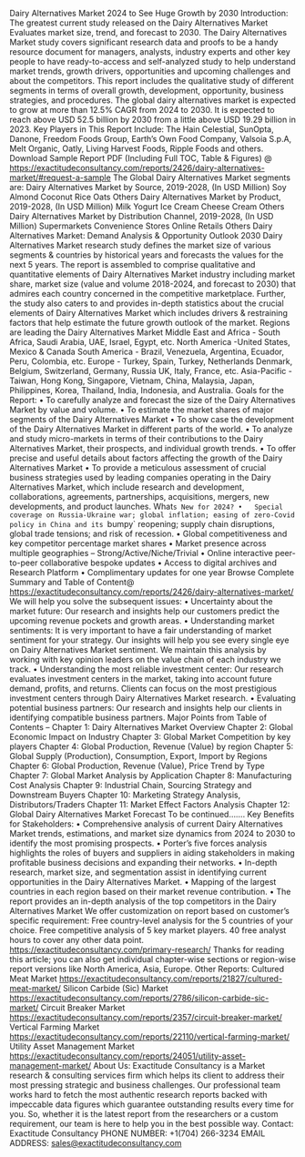 Dairy Alternatives Market 2024 to See Huge Growth by 2030 
Introduction:
The greatest current  study released on the Dairy Alternatives Market Evaluates market size, trend, and forecast to 2030. The Dairy Alternatives Market study covers significant research data and proofs to be a handy resource document for managers, analysts, industry experts and other key people to have ready-to-access and self-analyzed study to help understand market trends, growth drivers, opportunities and upcoming challenges and about the competitors. This report includes the qualitative study of different segments in terms of overall growth, development, opportunity, business strategies, and procedures. 
The global dairy alternatives market is expected to grow at more than 12.5% CAGR from 2024 to 2030. It is expected to reach above USD 52.5 billion by 2030 from a little above USD 19.29 billion in 2023.
Key Players in This Report Include: 
The Hain Celestial, SunOpta, Danone, Freedom Foods Group, Earth’s Own Food Company, Valsoia S.p.A, Melt Organic, Oatly, Living Harvest Foods, Ripple Foods and others.
Download Sample Report PDF (Including Full TOC, Table & Figures) @ 
https://exactitudeconsultancy.com/reports/2426/dairy-alternatives-market/#request-a-sample
The Global Dairy Alternatives Market segments are:
Dairy Alternatives Market by Source, 2019-2028, (In USD Million)
Soy
Almond
Coconut
Rice
Oats
Others
Dairy Alternatives Market by Product, 2019-2028, (In USD Million)
Milk
Yogurt
Ice Cream
Cheese
Cream
Others
Dairy Alternatives Market by Distribution Channel, 2019-2028, (In USD Million)
Supermarkets
Convenience Stores
Online Retails
Others
Dairy Alternatives Market: Demand Analysis & Opportunity Outlook 2030
Dairy Alternatives Market research study defines the market size of various segments & countries by historical years and forecasts the values for the next 5 years. The report is assembled to comprise qualitative and quantitative elements of Dairy Alternatives Market industry including market share, market size (value and volume 2018-2024, and forecast to 2030) that admires each country concerned in the competitive marketplace. Further, the study also caters to and provides in-depth statistics about the crucial elements of Dairy Alternatives Market which includes drivers & restraining factors that help estimate the future growth outlook of the market.
Regions are leading the Dairy Alternatives Market
Middle East and Africa - South Africa, Saudi Arabia, UAE, Israel, Egypt, etc.
North America -United States, Mexico & Canada
South America - Brazil, Venezuela, Argentina, Ecuador, Peru, Colombia, etc.
Europe - Turkey, Spain, Turkey, Netherlands Denmark, Belgium, Switzerland, Germany, Russia UK, Italy, France, etc.
Asia-Pacific -Taiwan, Hong Kong, Singapore, Vietnam, China, Malaysia, Japan, Philippines, Korea, Thailand, India, Indonesia, and Australia.
Goals for the Report:
•	To carefully analyze and forecast the size of the Dairy Alternatives Market by value and volume.
•	To estimate the market shares of major segments of the Dairy Alternatives Market 
•	To show case the development of the Dairy Alternatives Market in different parts of the world.
•	To analyze and study micro-markets in terms of their contributions to the Dairy Alternatives Market, their prospects, and individual growth trends.
•	To offer precise and useful details about factors affecting the growth of the Dairy Alternatives Market 
•	To provide a meticulous assessment of crucial business strategies used by leading companies operating in the Dairy Alternatives Market, which include research and development, collaborations, agreements, partnerships, acquisitions, mergers, new developments, and product launches.
What`s New for 2024?
•	Special coverage on Russia-Ukraine war; global inflation; easing of zero-Covid policy in China and its `bumpy` reopening; supply chain disruptions, global trade tensions; and risk of recession.
•	Global competitiveness and key competitor percentage market shares
•	Market presence across multiple geographies – Strong/Active/Niche/Trivial
•	Online interactive peer-to-peer collaborative bespoke updates
•	Access to digital archives and Research Platform
•	Complimentary updates for one year
Browse Complete Summary and Table of Content@  
https://exactitudeconsultancy.com/reports/2426/dairy-alternatives-market/
We will help you solve the subsequent issues:
•	Uncertainty about the market future: Our research and insights help our customers predict the upcoming revenue pockets and growth areas.
•	Understanding market sentiments: It is very important to have a fair understanding of market sentiment for your strategy. Our insights will help you see every single eye on Dairy Alternatives Market sentiment. We maintain this analysis by working with key opinion leaders on the value chain of each industry we track.
•	Understanding the most reliable investment center: Our research evaluates investment centers in the market, taking into account future demand, profits, and returns. Clients can focus on the most prestigious investment centers through Dairy Alternatives Market research.
•	Evaluating potential business partners: Our research and insights help our clients in identifying compatible business partners.
Major Points from Table of Contents –
Chapter 1: Dairy Alternatives Market Overview
Chapter 2: Global Economic Impact on Industry
Chapter 3: Global Market Competition by key players
Chapter 4: Global Production, Revenue (Value) by region
Chapter 5: Global Supply (Production), Consumption, Export, Import by Regions
Chapter 6: Global Production, Revenue (Value), Price Trend by Type
Chapter 7: Global Market Analysis by Application
Chapter 8: Manufacturing Cost Analysis
Chapter 9: Industrial Chain, Sourcing Strategy and Downstream Buyers
Chapter 10: Marketing Strategy Analysis, Distributors/Traders
Chapter 11: Market Effect Factors Analysis
Chapter 12: Global Dairy Alternatives Market Forecast
To be continued…….
Key Benefits for Stakeholders:
•	Comprehensive analysis of current Dairy Alternatives Market trends, estimations, and market size dynamics from 2024 to 2030 to identify the most promising prospects.
•	Porter’s five forces analysis highlights the roles of buyers and suppliers in aiding stakeholders in making profitable business decisions and expanding their networks.
•	In-depth research, market size, and segmentation assist in identifying current opportunities in the Dairy Alternatives Market.
•	Mapping of the largest countries in each region based on their market revenue contribution.
•	The report provides an in-depth analysis of the top competitors in the Dairy Alternatives Market
We offer customization on report based on customer’s specific requirement:
Free country-level analysis for the 5 countries of your choice.
Free competitive analysis of 5 key market players.
40 free analyst hours to cover any other data point.
https://exactitudeconsultancy.com/primary-research/
Thanks for reading this article; you can also get individual chapter-wise sections or region-wise report versions like North America, Asia, Europe.
Other Reports:
Cultured Meat Market
https://exactitudeconsultancy.com/reports/21827/cultured-meat-market/
Silicon Carbide (Sic) Market
https://exactitudeconsultancy.com/reports/2786/silicon-carbide-sic-market/
Circuit Breaker Market
https://exactitudeconsultancy.com/reports/2357/circuit-breaker-market/
Vertical Farming Market
https://exactitudeconsultancy.com/reports/22110/vertical-farming-market/
Utility Asset Management Market
https://exactitudeconsultancy.com/reports/24051/utility-asset-management-market/
About Us:
Exactitude Consultancy is a Market research & consulting services firm which helps its client to address their most pressing strategic and business challenges. Our professional team works hard to fetch the most authentic research reports backed with impeccable data figures which guarantee outstanding results every time for you. So, whether it is the latest report from the researchers or a custom requirement, our team is here to help you in the best possible way.
Contact:  
Exactitude Consultancy
PHONE NUMBER: +1(704) 266-3234
EMAIL ADDRESS: sales@exactitudeconsultancy.com
